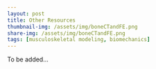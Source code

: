 ```yaml
---
layout: post
title: Other Resources
thumbnail-img: /assets/img/boneCTandFE.png
share-img: /assets/img/boneCTandFE.png
tags: [musculoskeletal modeling, biomechanics]
---
```


To be added...
